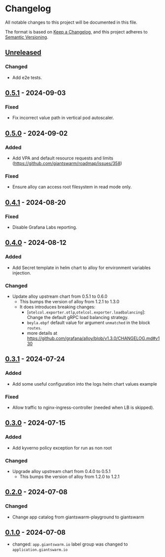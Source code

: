 # Changelog

All notable changes to this project will be documented in this file.

The format is based on [Keep a Changelog](https://keepachangelog.com/en/1.0.0/),
and this project adheres to [Semantic Versioning](https://semver.org/spec/v2.0.0.html).

## [Unreleased]

### Changed

- Add e2e tests.

## [0.5.1] - 2024-09-03

### Fixed

- Fix incorrect value path in vertical pod autoscaler.

## [0.5.0] - 2024-09-02

### Added

- Add VPA and default resource requests and limits (https://github.com/giantswarm/roadmap/issues/358)

### Fixed

- Ensure alloy can access root filesystem in read mode only.

## [0.4.1] - 2024-08-20

### Fixed

- Disable Grafana Labs reporting.

## [0.4.0] - 2024-08-12

### Added

- Add Secret template in helm chart to alloy for environment variables injection.

### Changed

- Update alloy upstream chart from 0.5.1 to 0.6.0
  - This bumps the version of alloy from 1.2.1 to 1.3.0
  - It does introduces breaking changes:
    - [`otelcol.exporter.otlp`,`otelcol.exporter.loadbalancing`]: Change the default gRPC load balancing strategy.
    - `beyla.ebpf` default value for argument `unmatched` in the block `routes`.
    - more details at https://github.com/grafana/alloy/blob/v1.3.0/CHANGELOG.md#v130

## [0.3.1] - 2024-07-24

### Added

- Add some useful configuration into the logs helm chart values example

### Fixed

- Allow traffic to nginx-ingress-controller (needed when LB is skipped).

## [0.3.0] - 2024-07-15

### Added

- Add kyverno policy exception for run as non root

### Changed

- Upgrade alloy upstream chart from 0.4.0 to 0.5.1
  - This bumps the version of alloy from 1.2.0 to 1.2.1

## [0.2.0] - 2024-07-08

### Changed

- Change app catalog from giantswarm-playground to giantswarm

## [0.1.0] - 2024-07-08

- changed: `app.giantswarm.io` label group was changed to `application.giantswarm.io`

[Unreleased]: https://github.com/giantswarm/alloy-app/compare/v0.5.1...HEAD
[0.5.1]: https://github.com/giantswarm/alloy-app/compare/v0.5.0...v0.5.1
[0.5.0]: https://github.com/giantswarm/alloy-app/compare/v0.4.1...v0.5.0
[0.4.1]: https://github.com/giantswarm/alloy-app/compare/v0.4.0...v0.4.1
[0.4.0]: https://github.com/giantswarm/alloy-app/compare/v0.3.1...v0.4.0
[0.3.1]: https://github.com/giantswarm/alloy-app/compare/v0.3.0...v0.3.1
[0.3.0]: https://github.com/giantswarm/alloy-app/compare/v0.2.0...v0.3.0
[0.2.0]: https://github.com/giantswarm/alloy-app/compare/v0.1.0...v0.2.0
[0.1.0]: https://github.com/giantswarm/alloy-app/releases/tag/v0.1.0
